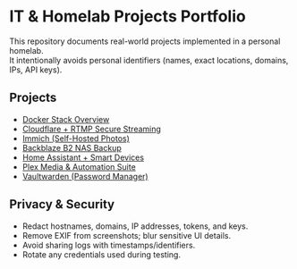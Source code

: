# IT & Homelab Projects Portfolio

This repository documents real-world projects implemented in a personal homelab.  
It intentionally avoids personal identifiers (names, exact locations, domains, IPs, API keys).

## Projects
- [Docker Stack Overview](./docker-stack/README.md)
- [Cloudflare + RTMP Secure Streaming](./cloudflare-rtmp/README.md)
- [Immich (Self-Hosted Photos)](./immich-setup/README.md)
- [Backblaze B2 NAS Backup](./backblaze-nas-backup/README.md)
- [Home Assistant + Smart Devices](./home-assistant/README.md)
- [Plex Media & Automation Suite](./plex-automation/README.md)
- [Vaultwarden (Password Manager)](./vaultwarden/README.md)

## Privacy & Security
- Redact hostnames, domains, IP addresses, tokens, and keys.
- Remove EXIF from screenshots; blur sensitive UI details.
- Avoid sharing logs with timestamps/identifiers.
- Rotate any credentials used during testing.
